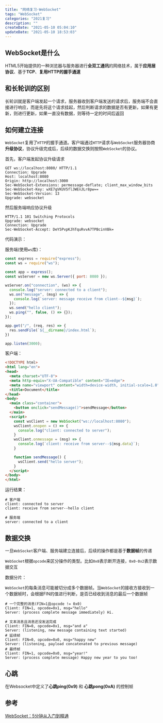 ```yaml
---
title: "网络复习-WebSocket"
tags: "WebSocket"
categories: "2021复习"
description: ""
createDate: "2021-05-10 05:04:10"
updateDate: "2021-05-10 18:53:03"
---
```



## WebSocket是什么

HTML5开始提供的一种浏览器与服务器进行**全双工通讯**的网络技术，属于**应用层协议**、基于**TCP**、**复用HTTP的握手通道**

## 和长轮训的区别

长轮训就是客户端发起一个请求，服务器收到客户端发送的请求后，服务端不会直接进行响应，而是先将这个请求挂起，然后判断请求的数据是否有更新，如果有更新，则进行更新，如果一直没有数据，则等待一定的时间后返回

## 如何建立连接

`WebSocket`复用了`HTTP`的握手通道。客户端通过`HTTP`请求与`WebSocket`服务器协商**升级协议**，协议升级完成后，后续的数据交换则按照`WebSocket`的协议。

首先，客户端发起协议升级请求

``` http
GET ws://localhost:8080/ HTTP/1.1
Connection: Upgrade
Host: localhost:8080
Origin: http://localhost:3000
Sec-WebSocket-Extensions: permessage-deflate; client_max_window_bits
Sec-WebSocket-Key: wXE7gVKUV5flJWEnJLr8pw==
Sec-WebSocket-Version: 13
Upgrade: websocket
```

然后服务端响应协议升级

``` http
HTTP/1.1 101 Switching Protocols
Upgrade: websocket
Connection: Upgrade
Sec-WebSocket-Accept: DeY5PvpKJhTquRvvA7TPBcinVBk=
```

代码演示：

服务端(使用`ws`库)：

``` js
const express = require("express");
const ws = require("ws");

const app = express();
const wsServer = new ws.Server({ port: 8080 });

wsServer.on("connection", (ws) => {
  console.log("server: connected to a client");
  ws.on("message", (msg) => {
    console.log(`server: message receive from client--${msg}`);
  });
  ws.send("hello client");
  ws.ping("", false, () => {});
});

app.get("/", (req, res) => {
  res.sendFile(`${__dirname}/index.html`);
})

app.listen(3000);
```

客户端：

``` html
<!DOCTYPE html>
<html lang="en">
<head>
  <meta charset="UTF-8">
  <meta http-equiv="X-UA-Compatible" content="IE=edge">
  <meta name="viewport" content="width=device-width, initial-scale=1.0">
  <title>Document</title>
</head>
<body>
  <main class="container">
    <button onclick="sendMessage()">sendMessage</button>
  </main>
  <script>
    const wsClient = new WebSocket("ws://localhost:8080");
    wsClient.onopen = () => {
      console.log("client: connected to server");
    }
    wsClient.onmessage = (msg) => {
      console.log(`client: receive from server--${msg.data}`);
    }

    function sendMessage() {
      wsClient.send("hello server");
    }
  </script>
</body>
</html>
```

运行结果：

``` shell
# 客户端
client: connected to server
client: receive from server--hello client

# 服务端
server: connected to a client
```

## 数据交换

一旦`WebSocket`客户端、服务端建立连接后，后续的操作都是基于**数据帧**的传递

`WebSocket`根据`opcode`来区分操作的类型。比如`0x8`表示断开连接，`0x0-0x2`表示数据交互

数据分片：

`WebSocket`的每条消息可能被切分成多个数据帧。当`WebSocket`的接收方接收到一个数据帧时，会根据FIN的值进行判断，是否已经收到消息的最后一个数据帧

``` http
# 一个完整的消息(FIN=1且opcode != 0x0)
Client: FIN=1, opcode=0x1, msg="hello"
Server: (process complete message immediately) Hi.

# 文本消息且消息还没发送完成
Client: FIN=0, opcode=0x1, msg="and a"
Server: (listening, new message containing text started)
# 延续帧
Client: FIN=0, opcode=0x0, msg="happy new"
Server: (listening, payload concatenated to previous message)
# 最终帧
Client: FIN=1, opcode=0x0, msg="year!"
Server: (process complete message) Happy new year to you too!
```

## 心跳

在Websocket中定义了**心跳ping(0x9)** 和 **心跳pong(0xA)** 的控制帧

## 参考

[WebSocket：5分钟从入门到精通
](https://juejin.cn/post/6844903544978407431)
